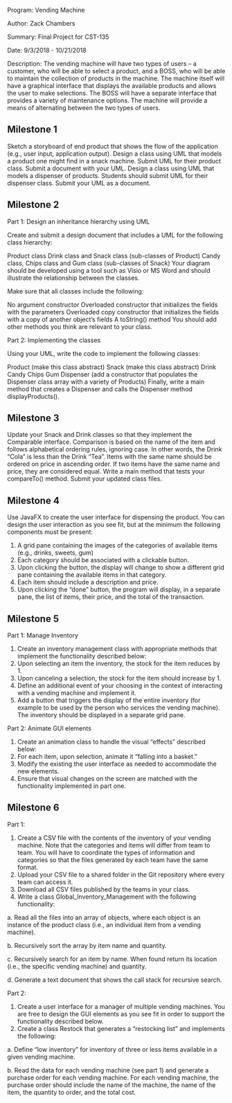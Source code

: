 Program:
Vending Machine

Author:
Zack Chambers

Summary:
Final Project for CST-135

Date:
9/3/2018 - 10/21/2018

Description:
The vending machine will have two types of users – a customer, who will be able to select a product, and a BOSS, who will be able to maintain the collection of products in the machine. The machine itself will have a graphical interface that displays the available products and allows the user to make selections. The BOSS will have a separate interface that provides a variety of maintenance options. The machine will provide a means of alternating between the two types of users.

## Milestone 1
Sketch a storyboard of end product that shows the flow of the application (e.g., user input, application output).
Design a class using UML that models a product one might find in a snack machine. Submit UML for their product class. Submit a document with your UML.
Design a class using UML that models a dispenser of products. Students should submit UML for their dispenser class. Submit your UML as a document.

## Milestone 2
Part 1: Design an inheritance hierarchy using UML

Create and submit a design document that includes a UML for the following class hierarchy:

Product class
Drink class and Snack class (sub-classes of Product)
Candy class, Chips class and Gum class (sub-classes of Snack)
Your diagram should be developed using a tool such as Visio or MS Word and should illustrate the relationship between the classes.

Make sure that all classes include the following:

No argument constructor
Overloaded constructor that initializes the fields with the parameters
Overloaded copy constructor that initializes the fields with a copy of another object’s fields
A toString() method
You should add other methods you think are relevant to your class.

Part 2: Implementing the classes

Using your UML, write the code to implement the following classes:

Product (make this class abstract)
Snack (make this class abstract)
Drink
Candy
Chips
Gum
Dispenser (add a constructor that populates the Dispenser class array with a variety of Products)
Finally, write a main method that creates a Dispenser and calls the Dispenser method displayProducts().

## Milestone 3
Update your Snack and Drink classes so that they implement the Comparable interface. Comparison is based on the name of the item and follows alphabetical ordering rules, ignoring case. In other words, the Drink “Cola” is less than the Drink “Tea”. Items with the same name should be ordered on price in ascending order. If two items have the same name and price, they are considered equal. Write a main method that tests your compareTo() method. Submit your updated class files.

## Milestone 4
Use JavaFX to create the user interface for dispensing the product. You can design the user interaction as you see fit, but at the minimum the following components must be present:

1. A grid pane containing the images of the categories of available items (e.g., drinks, sweets, gum)
2. Each category should be associated with a clickable button.
3. Upon clicking the button, the display will change to show a different grid pane containing the available items in that category.
4. Each item should include a description and price.
5. Upon clicking the “done” button, the program will display, in a separate pane, the list of items, their price, and the total of the transaction.

## Milestone 5

Part 1: Manage Inventory

1.	Create an inventory management class with appropriate methods that implement the functionality described below:  
2.	Upon selecting an item the inventory, the stock for the item reduces by 1. 
3.	Upon canceling a selection, the stock for the item should increase by 1. 
4.	Define an additional event of your choosing in the context of interacting with a vending machine and implement it.  
5.	Add a button that triggers the display of the entire inventory (for example to be used by the person who services the vending machine). The inventory should be displayed in a separate grid pane.  

Part 2:  Animate GUI elements

1.	Create an animation class to handle the visual “effects” described below:  
2.	For each item, upon selection, animate it “falling into a basket.” 
3.	Modify the existing the user interface as needed to accommodate the new elements.
4.	Ensure that visual changes on the screen are matched with the functionality implemented in part one.  

## Milestone 6

Part 1:

1.	Create a CSV file with the contents of the inventory of your vending machine. Note that the categories and items will differ from team to team. You will have to coordinate the types of information and categories so that the files generated by each team have the same format.  
2.	Upload your CSV file to a shared folder in the Git repository where every team can access it.  
3.	Download all CSV files published by the teams in your class.
4.	Write a class Global_Inventory_Management with the following functionality:

  a.	Read all the files into an array of objects, where each object is an instance of the product class (i.e., an individual item from a vending machine).
  
  b.	Recursively sort the array by item name and quantity.  
  
  c.	Recursively search for an item by name.  When found return its location (i.e., the specific vending machine) and quantity. 
  
  d.	Generate a text document that shows the call stack for recursive search.   

Part 2:

1.	Create a user interface for a manager of multiple vending machines.  You are free to design the GUI elements as you see fit in order to support the functionality described below.  
2.	Create a class Restock that generates a “restocking list” and implements the following:
  
  a.	Define “low inventory” for inventory of three or less items available in a given vending machine.  
  
  b.	Read the data for each vending machine (see part 1) and generate a purchase order for each vending machine. For each vending machine, the purchase order should include the name of the machine, the name of the item, the quantity to order, and the total cost.
